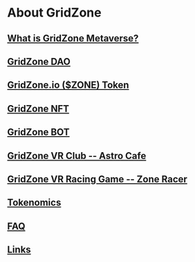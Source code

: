 # About GridZone

## [What is GridZone Metaverse?](what-is-gridzone.md)

## [GridZone DAO](gridzone-dao.md)

## [GridZone.io ($ZONE) Token](gridzone.io-zone-token.md)

## [GridZone NFT](interactive-3d-nft-art.md)

## [GridZone BOT](gridzone-bot.md)

## [GridZone VR Club -- Astro Cafe](gridzone-vr-club-astro-cafe.md)

## [GridZone VR Racing Game -- Zone Racer](gridzone-vr-racing-game-zone-racer.md)

## [Tokenomics](tokenomics/)

## [FAQ](../faq.md)

## [Links](../links.md)

